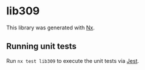 # lib309

This library was generated with [Nx](https://nx.dev).


## Running unit tests

Run `nx test lib309` to execute the unit tests via [Jest](https://jestjs.io).


